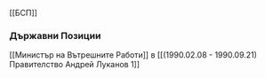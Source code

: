 [[БСП]]

### Държавни Позиции
[[Министър на Вътрешните Работи]] в [[(1990.02.08 - 1990.09.21) Правителство Андрей Луканов 1]]